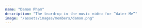 ```yaml
---
name: "Damon Phạm"
description: "The teardrop in the music video for “Water Me”"
image: "/assets/images/members/damon.png"
---
```

